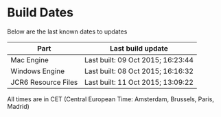 # Build Dates

Below are the last known dates to updates

Part | Last build update
-----|-----
Mac Engine | Last built: 09 Oct 2015; 16:23:44
Windows Engine | Last built: 08 Oct 2015; 16:16:32
JCR6 Resource Files | Last built: 11 Oct 2015; 13:09:22
All times are in CET (Central European Time: Amsterdam, Brussels, Paris, Madrid)



